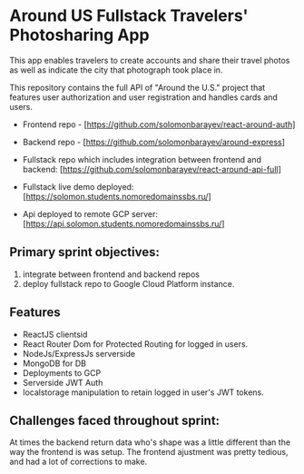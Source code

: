 # Around US Fullstack Travelers' Photosharing App

This app enables travelers to create accounts and share their travel photos as well as indicate the city that photograph took place in.

This repository contains the full API of "Around the U.S." project that features user authorization and user registration and handles cards and users.

- Frontend repo - [https://github.com/solomonbarayev/react-around-auth]
- Backend repo - [https://github.com/solomonbarayev/around-express]

- Fullstack repo which includes integration between frontend and backend: [https://github.com/solomonbarayev/react-around-api-full]
- Fullstack live demo deployed: [https://solomon.students.nomoredomainssbs.ru/]
- Api deployed to remote GCP server: [https://api.solomon.students.nomoredomainssbs.ru/]

## Primary sprint objectives:

1.  integrate between frontend and backend repos
2.  deploy fullstack repo to Google Cloud Platform instance.

## Features

- ReactJS clientsid
- React Router Dom for Protected Routing for logged in users.
- NodeJs/ExpressJs serverside
- MongoDB for DB
- Deployments to GCP
- Serverside JWT Auth
- localstorage manipulation to retain logged in user's JWT tokens.

## Challenges faced throughout sprint:

At times the backend return data who's shape was a little different than the way the frontend is was setup. The frontend ajustment was pretty tedious, and had a lot of corrections to make.
